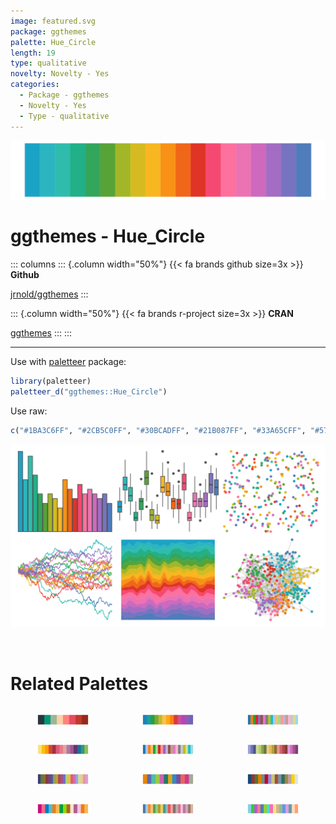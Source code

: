 ```yaml
---
image: featured.svg
package: ggthemes
palette: Hue_Circle
length: 19
type: qualitative
novelty: Novelty - Yes
categories:
  - Package - ggthemes
  - Novelty - Yes
  - Type - qualitative
---
```


![](featured.svg)

# ggthemes - Hue_Circle 

::: columns
::: {.column width="50%"}
{{< fa brands github size=3x >}}
**Github**

[jrnold/ggthemes](https://github.com/jrnold/ggthemes)
:::

::: {.column width="50%"}
{{< fa brands r-project size=3x >}}
**CRAN**

[ggthemes](https://CRAN.R-project.org/package=ggthemes)
:::
:::

<hr> 

Use with [paletteer](https://emilhvitfeldt.github.io/paletteer/) package:

```r
library(paletteer)
paletteer_d("ggthemes::Hue_Circle")
```

Use raw:

```r
c("#1BA3C6FF", "#2CB5C0FF", "#30BCADFF", "#21B087FF", "#33A65CFF", "#57A337FF", "#A2B627FF", "#D5BB21FF", "#F8B620FF", "#F89217FF", "#F06719FF", "#E03426FF", "#F64971FF", "#FC719EFF", "#EB73B3FF", "#CE69BEFF", "#A26DC2FF", "#7873C0FF", "#4F7CBAFF")
``` 

![](examples.png) 

<br>

# Related Palettes

<div class="list" style="display: grid; grid-template-columns: auto auto auto;"> <figure class="figure">
<a href="../../awtools/a_palette/"> <img src="../../awtools/a_palette/featured.svg" style="width: 100%;" class="figure-img"></a>
</figure> <figure class="figure">
<a href="../../ggthemes/Classic_Cyclic/"> <img src="../../ggthemes/Classic_Cyclic/featured.svg" style="width: 100%;" class="figure-img"></a>
</figure> <figure class="figure">
<a href="../../ggsci/category20_d3/"> <img src="../../ggsci/category20_d3/featured.svg" style="width: 100%;" class="figure-img"></a>
</figure> <figure class="figure">
<a href="../../MetBrewer/Signac/"> <img src="../../MetBrewer/Signac/featured.svg" style="width: 100%;" class="figure-img"></a>
</figure> <figure class="figure">
<a href="../../ggthemes/Classic_20/"> <img src="../../ggthemes/Classic_20/featured.svg" style="width: 100%;" class="figure-img"></a>
</figure> <figure class="figure">
<a href="../../ggthemes/manyeys/"> <img src="../../ggthemes/manyeys/featured.svg" style="width: 100%;" class="figure-img"></a>
</figure> <figure class="figure">
<a href="../../ggsci/category20b_d3/"> <img src="../../ggsci/category20b_d3/featured.svg" style="width: 100%;" class="figure-img"></a>
</figure> <figure class="figure">
<a href="../../rcartocolor/Vivid/"> <img src="../../rcartocolor/Vivid/featured.svg" style="width: 100%;" class="figure-img"></a>
</figure> <figure class="figure">
<a href="../../ggthemes/stata_s2color/"> <img src="../../ggthemes/stata_s2color/featured.svg" style="width: 100%;" class="figure-img"></a>
</figure> <figure class="figure">
<a href="../../LaCroixColoR/paired/"> <img src="../../LaCroixColoR/paired/featured.svg" style="width: 100%;" class="figure-img"></a>
</figure> <figure class="figure">
<a href="../../ggthemes/Tableau_20/"> <img src="../../ggthemes/Tableau_20/featured.svg" style="width: 100%;" class="figure-img"></a>
</figure> <figure class="figure">
<a href="../../miscpalettes/pastel/"> <img src="../../miscpalettes/pastel/featured.svg" style="width: 100%;" class="figure-img"></a>
</figure> 
</div>
